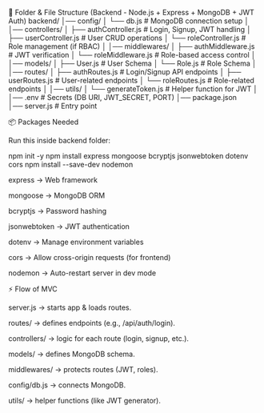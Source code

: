 📂 Folder & File Structure (Backend - Node.js + Express + MongoDB + JWT Auth)
backend/
│── config/
│   └── db.js                # MongoDB connection setup
│
│── controllers/
│   ├── authController.js    # Login, Signup, JWT handling
│   ├── userController.js    # User CRUD operations
│   └── roleController.js    # Role management (if RBAC)
│
│── middlewares/
│   ├── authMiddleware.js    # JWT verification
│   └── roleMiddleware.js    # Role-based access control
│
│── models/
│   ├── User.js              # User Schema
│   └── Role.js              # Role Schema
│
│── routes/
│   ├── authRoutes.js        # Login/Signup API endpoints
│   ├── userRoutes.js        # User-related endpoints
│   └── roleRoutes.js        # Role-related endpoints
│
│── utils/
│   └── generateToken.js     # Helper function for JWT
│
│── .env                     # Secrets (DB URI, JWT_SECRET, PORT)
│── package.json             
│── server.js                # Entry point

📦 Packages Needed

Run this inside backend folder:

npm init -y
npm install express mongoose bcryptjs jsonwebtoken dotenv cors
npm install --save-dev nodemon


express → Web framework

mongoose → MongoDB ORM

bcryptjs → Password hashing

jsonwebtoken → JWT authentication

dotenv → Manage environment variables

cors → Allow cross-origin requests (for frontend)

nodemon → Auto-restart server in dev mode

⚡ Flow of MVC

server.js → starts app & loads routes.

routes/ → defines endpoints (e.g., /api/auth/login).

controllers/ → logic for each route (login, signup, etc.).

models/ → defines MongoDB schema.

middlewares/ → protects routes (JWT, roles).

config/db.js → connects MongoDB.

utils/ → helper functions (like JWT generator).